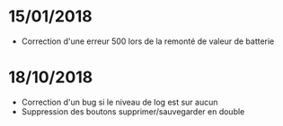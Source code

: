 # 15/01/2018

- Correction d'une erreur 500 lors de la remonté de valeur de batterie

# 18/10/2018

- Correction d'un bug si le niveau de log est sur aucun
- Suppression des boutons supprimer/sauvegarder en double
